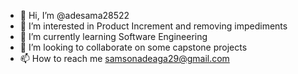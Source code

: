- 👋 Hi, I’m @adesama28522
- 👀 I’m interested in Product Increment and removing impediments
- 🌱 I’m currently learning Software Engineering
- 💞️ I’m looking to collaborate on some capstone projects 
- 📫 How to reach me samsonadeaga29@gmail.com

<!---
adesama28522/adesama28522 is a ✨ special ✨ repository because its `README.md` (this file) appears on your GitHub profile.
You can click the Preview link to take a look at your changes.
--->
